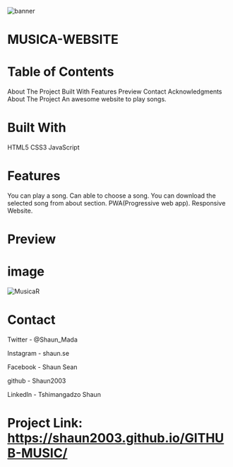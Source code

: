 ![banner](https://github.com/Shaun2003/MUSICA-website/assets/122936635/5c0ab33b-8da4-44c3-845c-a1781b6d682f)
#                  MUSICA-WEBSITE
      
# Table of Contents

About The Project
Built With
Features
Preview
Contact
Acknowledgments
About The Project
An awesome website to play songs.

# Built With
HTML5	CSS3	JavaScript

# Features
You can play a song.
Can able to choose a song.
You can download the selected song from about section.
PWA(Progressive web app).
Responsive Website.

# Preview
# image

![MusicaR](https://github.com/Shaun2003/GITHUB-MUSIC/assets/122936635/eddb9804-31f5-4b93-a225-02c0355245ef)

# Contact

Twitter - @Shaun_Mada

Instagram - shaun.se

Facebook - Shaun Sean

github - Shaun2003

Linkedln - Tshimangadzo Shaun


# Project Link: https://shaun2003.github.io/GITHUB-MUSIC/



